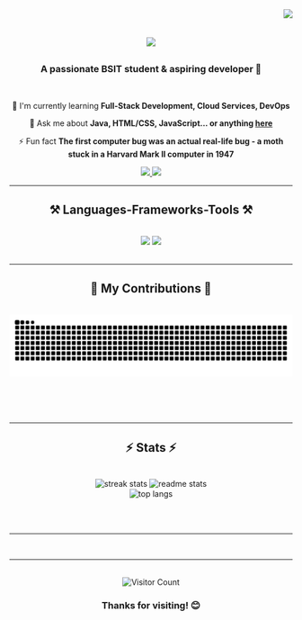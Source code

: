 <img align="right" src="https://visitor-badge.laobi.icu/badge?page_id=Luckyyy-spd.Luckyyy-spd" />

<h1 align="center">
    <img src="https://readme-typing-svg.herokuapp.com/?font=Righteous&size=35&center=true&vCenter=true&width=500&height=70&duration=4000&lines=Hi+There!+👋;+I'm+Luckyyy!;" />
</h1>

<h3 align="center">A passionate BSIT student & aspiring developer 🚀</h3>
<br/>

<div align="center">
 
 <!-- 🔭 I'm currently working on **our Capstone project** -->
 
 🌱 I'm currently learning **Full-Stack Development, Cloud Services, DevOps**

 💬 Ask me about **Java, HTML/CSS, JavaScript... or anything [here](https://github.com/Luckyyy-spd/Luckyyy-spd/issues)**

 ⚡ Fun fact **The first computer bug was an actual real-life bug - a moth stuck in a Harvard Mark II computer in 1947**
 
</div>
 
<div align="center"> 
  <a href="mailto:amiel.samaniego14@gmail.com">
    <img src="https://img.shields.io/badge/Gmail-333333?style=for-the-badge&logo=gmail&logoColor=red" />
  </a>
  <a href="https://luckyyy-spd.github.io/MyPortfolio/" target="_blank">
     <img src="https://img.shields.io/badge/Portfolio-FF5722?style=for-the-badge&logo=todoist&logoColor=white" target="_blank" />
  </a>
</div>

<hr/>
 
<h2 align="center">⚒️ Languages-Frameworks-Tools ⚒️</h2>
<br/>
<div align="center">
    <img src="https://skillicons.dev/icons?i=html,css,javascript,bootstrap,php,java,python,cpp" />
    <img src="https://skillicons.dev/icons?i=nodejs,nextjs,mysql,mongodb,azure,git,github,vscode" /><br>
</div>

<br/>
<hr/>

<div align="center">
  <h2>🐍 My Contributions 🐍</h2>
  <br>
  <img alt="snake eating my contributions" src="https://raw.githubusercontent.com/Luckyyy-spd/Luckyyy-spd/output/github-contribution-grid-snake.svg" />
  
  <br/><br/><br/>
</div>

<hr/>

<h2 align="center">⚡ Stats ⚡</h2>
<br>
<div align=center>
  <img width=390 src="https://github-readme-streak-stats.herokuapp.com/?user=Luckyyy-spd&count_private=true&theme=radical&border_radius=10" alt="streak stats"/>
  <img width=390 src="https://github-readme-stats.vercel.app/api?username=Luckyyy-spd&count_private=true&show_icons=true&theme=radical&rank_icon=github&border_radius=10" alt="readme stats" />
  <br/>
  <img width=325 align="center" src="https://github-readme-stats.vercel.app/api/top-langs/?username=Luckyyy-spd&hide=HTML&langs_count=8&layout=compact&theme=radical&border_radius=10&size_weight=0.5&count_weight=0.5" alt="top langs" />
</div>

<br/><br/>
<hr/>
<!-- 
<h2 align="center">🚀 My Projects 🚀</h2>
<br>
<div align="center">
  <a href="https://github.com/Luckyyy-spd/">
    <img src="https://github-readme-stats.vercel.app/api/pin/?username=Luckyyy-spd&repo=YourProjectName&theme=radical" alt="Project Card" />
  </a>
</div> -->

<br/>
<hr/>
<br/>

<div align="center">
  <img src="https://profile-counter.glitch.me/Luckyyy-spd/count.svg" alt="Visitor Count"/>
  <h3>Thanks for visiting! 😊</h3>
</div>

<br/>
